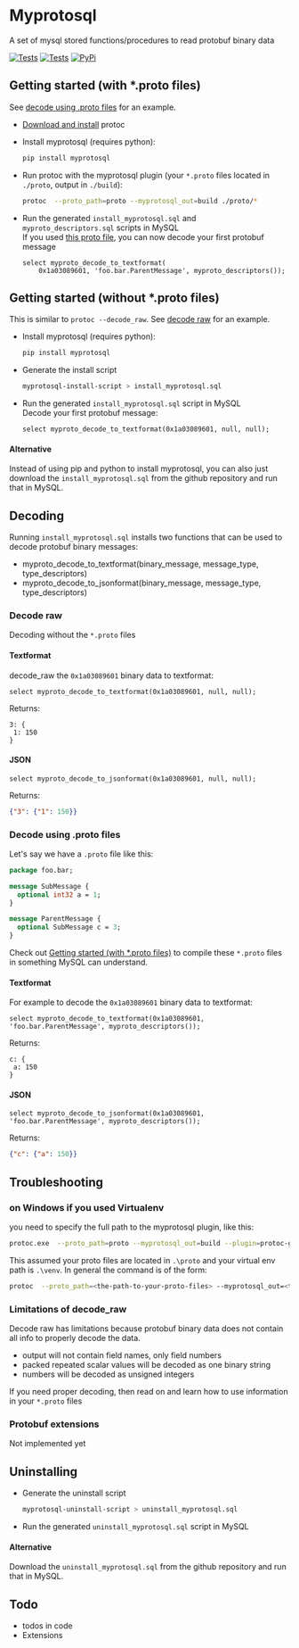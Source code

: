 # Myprotosql

A set of mysql stored functions/procedures to read protobuf binary data  

[![Tests](https://github.com/janickr/myprotosql/actions/workflows/tests-mysql5_7.yml/badge.svg)](https://github.com/janickr/myprotosql/actions/workflows/tests-mysql5_7.yml)
[![Tests](https://github.com/janickr/myprotosql/actions/workflows/tests-mysql8.yml/badge.svg)](https://github.com/janickr/myprotosql/actions/workflows/tests-mysql8.yml)
[![PyPi](https://img.shields.io/pypi/v/myprotosql)](https://pypi.org/project/myprotosql/)

## Getting started (with *.proto files)
See [decode using .proto files](#decode-using-proto-files) for an example.   

- [Download and install](https://github.com/protocolbuffers/protobuf?tab=readme-ov-file#protobuf-compiler-installation) protoc  
  
- Install myprotosql (requires python):  

    ```bash
    pip install myprotosql
    ```   
  
- Run protoc with the myprotosql plugin (your `*.proto` files located in `./proto`, output in `./build`):  
  
    ```bash
    protoc  --proto_path=proto --myprotosql_out=build ./proto/*
    ```  
  
- Run the generated `install_myprotosql.sql` and `myproto_descriptors.sql` scripts in MySQL  
  If you used [this proto file]((#decode-using-proto-files)), you can now decode your first protobuf message  
  
    ```mysql
    select myproto_decode_to_textformat(
        0x1a03089601, 'foo.bar.ParentMessage', myproto_descriptors());
    ```

## Getting started (without *.proto files)
This is similar to `protoc --decode_raw`. See [decode raw](#decode-raw) for an example.

- Install myprotosql (requires python): 
  
    ```bash
    pip install myprotosql
    ```
- Generate the install script  
  
    ```bash
    myprotosql-install-script > install_myprotosql.sql
    ```  
- Run the generated `install_myprotosql.sql` script in MySQL  
  Decode your first protobuf message:
  
    ```mysql
    select myproto_decode_to_textformat(0x1a03089601, null, null);
    ```
#### Alternative
Instead of using pip and python to install myprotosql, you can also just download the `install_myprotosql.sql` from the github repository and run that in MySQL.

## Decoding
Running `install_myprotosql.sql` installs two functions that can be used to decode protobuf binary messages:
- myproto_decode_to_textformat(binary_message, message_type, type_descriptors)
- myproto_decode_to_jsonformat(binary_message, message_type, type_descriptors)

### Decode raw
Decoding without the `*.proto` files

#### Textformat
decode_raw the `0x1a03089601` binary data to textformat:
```mysql
select myproto_decode_to_textformat(0x1a03089601, null, null);
```
Returns:
```prototext
3: {
 1: 150
}
```
#### JSON
```mysql
select myproto_decode_to_jsonformat(0x1a03089601, null, null);
```
Returns:
```json
{"3": {"1": 150}}
```

### Decode using .proto files

Let's say we have a `.proto` file like this:
```protobuf
package foo.bar;

message SubMessage {
  optional int32 a = 1;
}

message ParentMessage {
  optional SubMessage c = 3;
}
```
Check out [Getting started (with *.proto files)](#getting-started-with-proto-files) to compile these `*.proto` files in something MySQL can understand. 

#### Textformat

For example to decode the `0x1a03089601` binary data to textformat:
```mysql
select myproto_decode_to_textformat(0x1a03089601, 'foo.bar.ParentMessage', myproto_descriptors());
```
Returns:
```prototext
c: {
 a: 150
}
```
#### JSON
```mysql
select myproto_decode_to_jsonformat(0x1a03089601, 'foo.bar.ParentMessage', myproto_descriptors());
```
Returns:
```json
{"c": {"a": 150}}
```

## Troubleshooting
### on Windows if you used Virtualenv
you need to specify the full path to the myprotosql plugin, like this:
```bash
protoc.exe  --proto_path=proto --myprotosql_out=build --plugin=protoc-gen-myprotosql=.\venv\Scripts\protoc-gen-myprotosql.exe .\proto\* 
```
This assumed your proto files are located in `.\proto` and your virtual env path is `.\venv`. In general the command is of the form:
```bash
protoc  --proto_path=<the-path-to-your-proto-files> --myprotosql_out=<the-output-path> --plugin=protoc-gen-myprotosql=<the-path-to-the-myprotosql-plugin> <the-path-to-your-proto-files>\*
```

### Limitations of decode_raw
Decode raw has limitations because protobuf binary data does not contain all info to properly decode the data.
- output will not contain field names, only field numbers
- packed repeated scalar values will be decoded as one binary string
- numbers will be decoded as unsigned integers

If you need proper decoding, then read on and learn how to use information in your `*.proto` files

### Protobuf extensions
Not implemented yet


## Uninstalling
- Generate the uninstall script  
  
    ```bash
    myprotosql-uninstall-script > uninstall_myprotosql.sql
    ```  
- Run the generated `uninstall_myprotosql.sql` script in MySQL  
  
#### Alternative
Download the `uninstall_myprotosql.sql` from the github repository and run that in MySQL.


## Todo
- todos in code
- Extensions